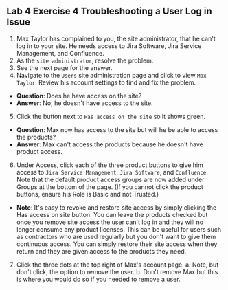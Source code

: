 ## Lab 4 Exercise 4 Troubleshooting a User Log in Issue
1. Max Taylor has complained to you, the site administrator, that he can't log in to your site. He needs access to Jira Software, Jira Service Management, and Confluence.
2. As the `site administrator`, resolve the problem.
3. See the next page for the answer.
4. Navigate to the `Users` site administration page and click to view `Max Taylor`. Review his account settings to find and fix the problem.
* **Question**: Does he have access on the site?
* **Answer**: No, he doesn't have access to the site.
5. Click the button next to `Has access on the site` so it shows green.
* **Question**: Max now has access to the site but will he be able to access the products?
* **Answer**: Max can't access the products because he doesn't have product access. 
6. Under Access, click each of the three product buttons to give him access to `Jira Service Management`, `Jira Software`, and `Confluence`. Note that the default product access groups are now added under Groups at the bottom of the page. (If you cannot click the product buttons, ensure his Role is Basic and not Trusted.)
* **Note**: It's easy to revoke and restore site access by simply clicking the Has access
on site button. You can leave the products checked but once you remove site access the user can't log in and they will no longer consume any product licenses. This can be useful for users such as contractors who are used regularly but you don't want to give them continuous access. You can simply restore their site access when they return and they are given access to the products they need.
7. Click the three dots at the top right of Max's account page.
a. Note, but don't click, the option to remove the user.
b. Don't remove Max but this is where you would do so if you needed to remove a user.